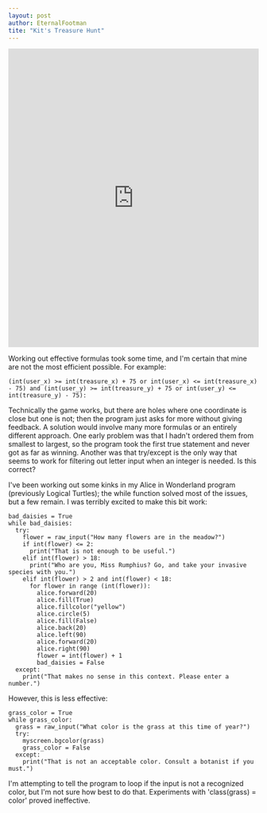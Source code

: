 ```yaml
---
layout: post
author: EternalFootman
tite: "Kit's Treasure Hunt"
---
```


<iframe src="https://trinket.io/embed/python/daedf07389" width="100%" height="600" frameborder="0" marginwidth="0" marginheight="0" allowfullscreen></iframe>

Working out effective formulas took some time, and I'm certain that mine are not the most efficient possible. For example:
```
(int(user_x) >= int(treasure_x) + 75 or int(user_x) <= int(treasure_x) - 75) and (int(user_y) >= int(treasure_y) + 75 or int(user_y) <= int(treasure_y) - 75):
```
Technically the game works, but there are holes where one coordinate is close but one is not; then the program just asks for more without giving feedback. A solution would involve many more formulas or an entirely different approach.
One early problem was that I hadn't ordered them from smallest to largest, so the program took the first true statement and never got as far as winning.
Another was that try/except is the only way that seems to work for filtering out letter input when an integer is needed. Is this correct?

I've been working out some kinks in my Alice in Wonderland program (previously Logical Turtles); the while function solved most of the issues, but a few remain.
I was terribly excited to make this bit work:
```
bad_daisies = True
while bad_daisies:
  try:
    flower = raw_input("How many flowers are in the meadow?")
    if int(flower) <= 2:
      print("That is not enough to be useful.")
    elif int(flower) > 18:
      print("Who are you, Miss Rumphius? Go, and take your invasive species with you.") 
    elif int(flower) > 2 and int(flower) < 18:
      for flower in range (int(flower)):
        alice.forward(20)
        alice.fill(True)
        alice.fillcolor("yellow")
        alice.circle(5)
        alice.fill(False)
        alice.back(20)
        alice.left(90)
        alice.forward(20)
        alice.right(90)
        flower = int(flower) + 1
        bad_daisies = False
  except:
    print("That makes no sense in this context. Please enter a number.")
```
However, this is less effective:
```
grass_color = True
while grass_color:
  grass = raw_input("What color is the grass at this time of year?")
  try:
    myscreen.bgcolor(grass)
    grass_color = False
  except:
    print("That is not an acceptable color. Consult a botanist if you must.")
```
I'm attempting to tell the program to loop if the input is not a recognized color, but I'm not sure how best to do that. Experiments with 'class(grass) = color' proved ineffective.
